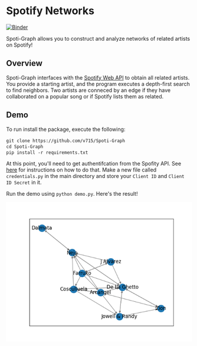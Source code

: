 # Spotify Networks
[![Binder](https://mybinder.org/badge_logo.svg)](https://mybinder.org/v2/gh/v715/Spotify-Net/master)

Spoti-Graph allows you to construct and analyze networks of related artists on Spotify!

## Overview
Spoti-Graph interfaces with the [Spotify Web API](https://developer.spotify.com/documentation/web-api/) to obtain all related artists.
You provide a starting artist, and the program executes a depth-first search to find neighbors.
Two artists are conneced by an edge if they have collaborated on a popular song or if Spotify lists them as related.

## Demo
To run install the package, execute the following:
```
git clone https://github.com/v715/Spoti-Graph
cd Spoti-Graph
pip install -r requirements.txt
```

At this point, you'll need to get authentifcation from the Spofity API. See [here]() for instructions on how to do that. Make a new file called `credentials.py` in the main directory and store your `Client ID` and `Client ID Secret` in it.

Run the demo using `python demo.py`. Here's the result!

![demo](demo/farruko.png)
